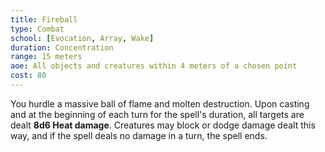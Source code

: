 ```yaml
---
title: Fireball
type: Combat
school: [Evocation, Array, Wake]
duration: Concentration
range: 15 meters
aoe: All objects and creatures within 4 meters of a chosen point
cost: 80
---
```

You hurdle a massive ball of flame and molten destruction. Upon casting and at the beginning of each turn for the spell's duration, all targets are dealt **8d6 Heat damage**. Creatures may block or dodge damage dealt this way, and if the spell deals no damage in a turn, the spell ends.
